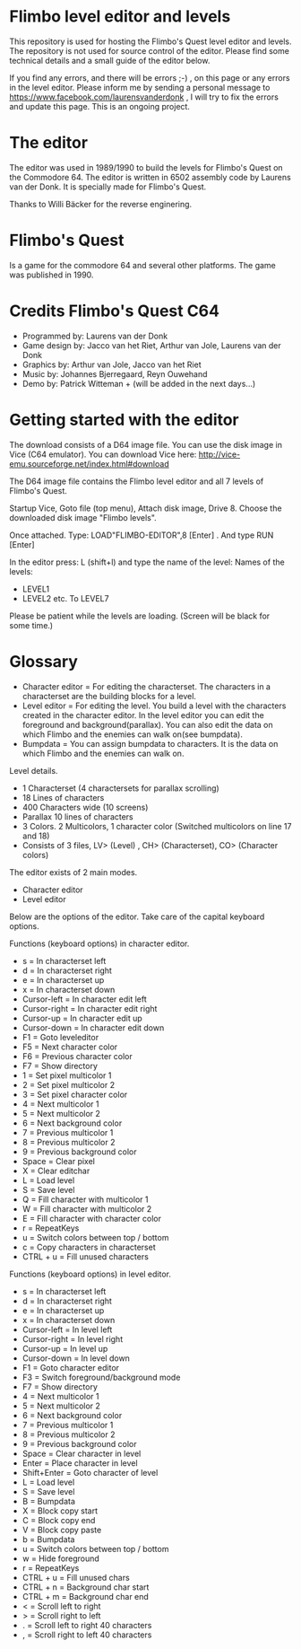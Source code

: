 # Flimbo level editor and levels

This repository is used for hosting the Flimbo's Quest level editor and levels. The repository is not used for source control of the editor. Please find some technical details and a small guide of the editor below.

If you find any errors, and there will be errors ;-) , on this page or any errors in the level editor. Please inform me by sending a personal message to https://www.facebook.com/laurensvanderdonk , I will try to fix the errors and update this page. This is an ongoing project. 

# The editor
The editor was used in 1989/1990 to build the levels for Flimbo's Quest on the Commodore 64. The editor is written in 6502 assembly code by Laurens van der Donk. It is specially made for Flimbo's Quest.

Thanks to Willi Bäcker for the reverse enginering.

# Flimbo's Quest
Is a game for the commodore 64 and several other platforms. The game was published in 1990. 

# Credits Flimbo's Quest C64
* Programmed by: Laurens van der Donk
* Game design by: Jacco van het Riet, Arthur van Jole, Laurens van der Donk
* Graphics by: Arthur van Jole, Jacco van het Riet
* Music by: Johannes Bjerregaard, Reyn Ouwehand
* Demo by: Patrick Witteman + (will be added in the next days...)

# Getting started with the editor
The download consists of a D64 image file. You can use the disk image in Vice (C64 emulator). You can download Vice here: http://vice-emu.sourceforge.net/index.html#download

The D64 image file contains the Flimbo level editor and all 7 levels of Flimbo's Quest.

Startup Vice, Goto file (top menu), Attach disk image, Drive 8. Choose the downloaded disk image "Flimbo levels".

Once attached. Type: LOAD"FLIMBO-EDITOR",8 [Enter] .  And type RUN [Enter]
  
In the editor press: L  (shift+l) and type the name of the level:
Names of the levels:
* LEVEL1
* LEVEL2
etc. To LEVEL7

Please be patient while the levels are loading. (Screen will be black for some time.)

# Glossary
* Character editor = For editing the characterset. The characters in a characterset are the building blocks for a level.
* Level editor = For editing the level. You build a level with the characters created in the character editor. In the level editor you can edit the foreground and background(parallax). You can also edit the data on which Flimbo and the enemies can walk on(see bumpdata).
* Bumpdata = You can assign bumpdata to characters. It is the data on which Flimbo and the enemies can walk on.

Level details.
* 1 Characterset (4 charactersets for parallax scrolling)
* 18 Lines of characters
* 400 Characters wide (10 screens)
* Parallax 10 lines of characters
* 3 Colors. 2 Multicolors, 1 character color (Switched multicolors on line 17 and 18)
* Consists of 3 files, LV> (Level) , CH> (Characterset), CO> (Character colors)

The editor exists of 2 main modes.
* Character editor
* Level editor

Below are the options of the editor. Take care of the capital keyboard options.

Functions (keyboard options) in character editor.
* s = In characterset left
* d = In characterset right
* e = In characterset up
* x = In characterset down
* Cursor-left	= In character edit left
* Cursor-right = In character edit right
* Cursor-up = In character edit up
* Cursor-down = In character edit down
* F1 = Goto leveleditor
* F5 = Next character color
* F6 = Previous character color
* F7 = Show directory
* 1 = Set pixel multicolor 1
* 2 = Set pixel multicolor 2
* 3 = Set pixel character color
* 4 = Next multicolor 1 
* 5 = Next multicolor 2
* 6 = Next background color
* 7 = Previous multicolor 1
* 8 = Previous multicolor 2
* 9 = Previous background color
* Space = Clear pixel
* X = Clear editchar
* L = Load level
* S = Save level
* Q = Fill character with multicolor 1
* W = Fill character with multicolor 2
* E = Fill character with character color
* r = RepeatKeys
* u = Switch colors between top / bottom
* c = Copy characters in characterset
* CTRL + u = Fill unused characters

Functions (keyboard options) in level editor.
* s = In characterset left
* d = In characterset right
* e = In characterset up
* x = In characterset down
* Cursor-left	= In level left
* Cursor-right = In level right
* Cursor-up = In level up
* Cursor-down = In level down
* F1 = Goto character editor
* F3 = Switch foreground/background mode
* F7 = Show directory
* 4 = Next multicolor 1 
* 5 = Next multicolor 2
* 6 = Next background color
* 7 = Previous multicolor 1
* 8 = Previous multicolor 2
* 9 = Previous background color
* Space = Clear character in level
* Enter = Place character in level
* Shift+Enter = Goto character of level
* L = Load level
* S = Save level
* B = Bumpdata
* X = Block copy start
* C = Block copy end
* V = Block copy paste
* b = Bumpdata
* u = Switch colors between top / bottom
* w = Hide foreground
* r = RepeatKeys
* CTRL + u = Fill unused chars
* CTRL + n = Background char start
* CTRL + m = Background char end
* < = Scroll left to right
* &gt; = Scroll right to left
* . = Scroll left to right 40 characters
* , = Scroll right to left 40 characters
